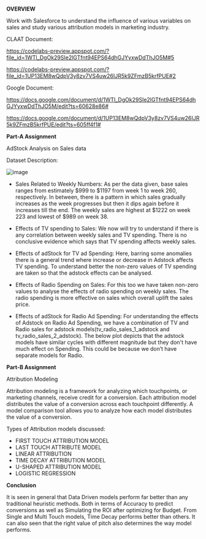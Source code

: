 **OVERVIEW**

Work with Salesforce to understand the influence of various variables on sales and study various attribution models in marketing industry.

CLAAT Document:

https://codelabs-preview.appspot.com/?file_id=1WTl_DgOk29SIe2lGTfnt94EPS64dhGJYyxwDdThJO5M#5

https://codelabs-preview.appspot.com/?file_id=1UP13EM8wQdpV3y8zv7VS4uw26IJR5k9ZFmzB5krfPUE#2

Google Document:

https://docs.google.com/document/d/1WTl_DgOk29SIe2lGTfnt94EPS64dhGJYyxwDdThJO5M/edit?ts=60628e86#

https://docs.google.com/document/d/1UP13EM8wQdpV3y8zv7VS4uw26IJR5k9ZFmzB5krfPUE/edit?ts=605ff4f1#

**Part-A Assignment**

AdStock Analysis on Sales data

Dataset Description:

![image](https://user-images.githubusercontent.com/25616463/114882996-82516f00-9dd2-11eb-9e2d-f319fdee19d6.png)

* Sales Related to Weekly Numbers: 
As per the data given, base sales ranges from estimately $999 to $1197 from week 1 to week 260, respectively. In between, there is a pattern in which sales gradually increases as the week progresses but then it dips again before it increases till the end. The weekly sales are highest at $1222 on week 223 and lowest of $989 on week 38.

* Effects of TV spending to Sales: 
We now will try to understand if there is any correlation between weekly sales and TV spending. There is no conclusive evidence which says that TV spending affects weekly sales.


* Effects of adStock for TV ad Spending: 
Here, barring some anomalies there is a general trend where increase or decrease in Adstock affects TV spending. To understand better the non-zero values of TV spending are taken so that the adstock effects can be analysed.


* Effects of Radio Spending on Sales: 
For this too we have taken non-zero values to analyse the effects of radio spending on weekly sales. The radio spending is more effective on sales which overall uplift the sales price.


* Effects of adStock for Radio Ad Spending: 
For understanding the effects of Adstock on Radio Ad Spending, we have a combination of TV and Radio sales for adstock models(tv_radio_sales_1_adstock and tv_radio_sales_2_adstock). The below plot depicts that the adstock models have similar cycles with different magnitude but they don't have much effect on Spending. This could be because we don’t have separate models for Radio.


**Part-B Assignment**

Attribution Modeling

Attribution modeling is a framework for analyzing which touchpoints, or marketing channels, receive credit for a conversion. Each attribution model distributes the value of a conversion across each touchpoint differently.
A model comparison tool allows you to analyze how each model distributes the value of a conversion.

Types of Attribution models discussed:

* FIRST TOUCH ATTRIBUTION MODEL
* LAST TOUCH ATTRIBUTE MODEL    
* LINEAR ATTRIBUTION    
* TIME DECAY ATTRIBUTION MODEL    
* U-SHAPED ATTRIBUTION MODEL    
* LOGISTIC REGRESSION

**Conclusion**

It is seen in general that Data Driven models perform far better than any traditional heuristic methods. Both in terms of Accuracy to predict conversions as well as Simulating the ROI after optimizing for Budget. From Single and Multi Touch models, Time Decay performs better than others. It can also seen that the right value of pitch also determines the way model performs.
